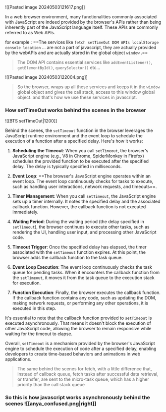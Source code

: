 
![[Pasted image 20240503121617.png]]

In a web browser environment, many functionalities commonly associated with JavaScript are indeed provided by the browser's APIs rather than being inherently part of the JavaScript language itself. These APIs are commonly referred to as Web APIs.

for example : 
==The services like `fetch setTimeOut DOM APIs localStorage console location` ... are not a part of javascript, they are actually provided by the webAPIs and are actually stored in the global object `window` .== 

> The DOM API contains essential services like `addEventListener()`,  `getElementById()`, `querySelector()` etc...

![[Pasted image 20240503122004.png]]

>So the browser, wraps up all these services and keeps it in the `window` global object and gives the call stack, access to this window global object. and that's how we use these services in javascript.

### How setTimeOut works behind the scenes in the browser


![[BTS setTimeOut|1200]]


Behind the scenes, the `setTimeout` function in the browser leverages the JavaScript runtime environment and the event loop to schedule the execution of a function after a specified delay. Here's how it works:

1. **Scheduling the Timeout**: When you call `setTimeout`, the browser's JavaScript engine (e.g., V8 in Chrome, SpiderMonkey in Firefox) schedules the provided function to be executed after the specified delay. The delay is typically specified in milliseconds.

2. **Event Loop**: ==The browser's JavaScript engine operates within an event loop. The event loop continuously checks for tasks to execute, such as handling user interactions, network requests, and timeouts==.

3. **Timer Management**: When you call `setTimeout`, the JavaScript engine sets up a timer internally. It notes the specified delay and the associated callback function. However, the callback function is not executed immediately.

4. **Waiting Period**: During the waiting period (the delay specified in `setTimeout`), the browser continues to execute other tasks, such as rendering the UI, handling user input, and processing other JavaScript code.

5. **Timeout Trigger**: Once the specified delay has elapsed, the timer associated with the `setTimeout` function expires. At this point, the browser adds the callback function to the task queue.

6. **Event Loop Execution**: The event loop continuously checks the task queue for pending tasks. When it encounters the callback function from the `setTimeout`, it moves it from the task queue to the execution stack for execution.

7. **Function Execution**: Finally, the browser executes the callback function. If the callback function contains any code, such as updating the DOM, making network requests, or performing any other operations, it is executed in this step.

It's essential to note that the callback function provided to `setTimeout` is executed asynchronously. That means it doesn't block the execution of other JavaScript code, allowing the browser to remain responsive while waiting for the timeout to elapse.

Overall, `setTimeout` is a mechanism provided by the browser's JavaScript engine to schedule the execution of code after a specified delay, enabling developers to create time-based behaviors and animations in web applications.


> The same behind the scenes for fetch, with a little difference that, instead of callback queue, fetch tasks after successful data retrieval, or transfer, are sent to the micro-task queue, which has a higher priority than the call stack queue



### So this is how javascript works asynchronously behind the scenes ![[anya_confused.png|right]]